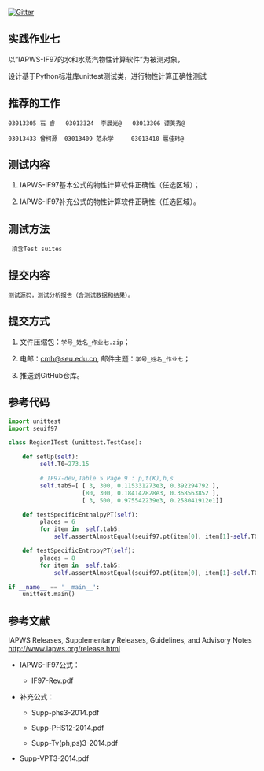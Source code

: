 
[![Gitter](https://badges.gitter.im/Py03013052/Students2016.svg)](https://gitter.im/Py03013052/Students2016?utm_source=badge&utm_medium=badge&utm_campaign=pr-badge)

## 实践作业七

以“IAPWS-IF97的水和水蒸汽物性计算软件”为被测对象，

 设计基于Python标准库unittest测试类，进行物性计算正确性测试

## 推荐的工作


    03013305 石 睿   03013324  李晨光@   03013306 谭美秀@ 
    
    03013433 曾柯源  03013409 范永学     03013410 扈佳玮@

## 测试内容

1.	IAPWS-IF97基本公式的物性计算软件正确性（任选区域）；

2.	IAPWS-IF97补充公式的物性计算软件正确性（任选区域）。

## 测试方法

     须含Test suites
   
## 提交内容

    测试源码，测试分析报告（含测试数据和结果）。

## 提交方式

1. 文件压缩包：`学号_姓名_作业七.zip`；

2. 电邮：cmh@seu.edu.cn, 邮件主题：`学号_姓名_作业七`；

3. 推送到GitHub仓库。

## 参考代码

```python
import unittest
import seuif97

class Region1Test (unittest.TestCase):

    def setUp(self):
         self.T0=273.15

         # IF97-dev,Table 5 Page 9 : p,t(K),h,s
         self.tab5=[ [ 3, 300, 0.115331273e3, 0.392294792 ],
                     [80, 300, 0.184142828e3, 0.368563852 ],
                     [ 3, 500, 0.975542239e3, 0.258041912e1]]

    def testSpecificEnthalpyPT(self):
         places = 6
         for item in  self.tab5:
             self.assertAlmostEqual(seuif97.pt(item[0], item[1]-self.T0,4),item[2],places)

    def testSpecificEntropyPT(self):
         places = 8
         for item in  self.tab5:
             self.assertAlmostEqual(seuif97.pt(item[0], item[1]-self.T0,5),item[3],places)

if __name__ == '__main__':
    unittest.main()            
```

## 参考文献

 IAPWS Releases, Supplementary Releases, Guidelines, and Advisory Notes
     http://www.iapws.org/release.html

 * IAPWS-IF97公式：

    * IF97-Rev.pdf

 * 补充公式：

   * Supp-phs3-2014.pdf

   * Supp-PHS12-2014.pdf

   * Supp-Tv(ph,ps)3-2014.pdf

  * Supp-VPT3-2014.pdf

